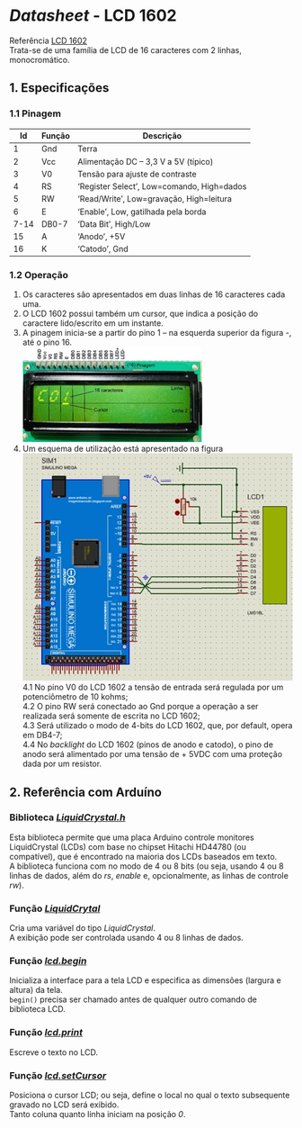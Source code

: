 # *Datasheet* - LCD 1602
Referência [LCD 1602](https://www.openhacks.com/uploadsproductos/eone-1602a1.pdf)  
Trata-se de uma família de LCD de 16 caracteres com 2 linhas, monocromático.  

## 1. Especificações

### 1.1 Pinagem

| Id | Função	| Descrição |
| - | - | - |
| 1 |	Gnd |	Terra |
| 2 |	Vcc |	Alimentação DC – 3,3 V a 5V (típico) |
| 3 |	V0 |	Tensão para ajuste de contraste |
| 4 |	RS |	‘Register Select’, Low=comando, High=dados |
| 5	| RW | ‘Read/Write’, Low=gravação, High=leitura |
| 6	| E |	‘Enable’, Low, gatilhada pela borda |
| 7-14 | DB0-7 | ‘Data Bit’, High/Low |
| 15 | A | ‘Anodo’, +5V |
| 16 | K |	‘Catodo’, Gnd |

### 1.2 Operação
1. Os caracteres são apresentados em duas linhas de 16 caracteres cada uma. 
2. O LCD 1602 possui também um cursor, que indica a posição do caractere lido/escrito em um instante. 
3. A pinagem inicia-se a partir do pino 1 – na esquerda superior da figura -, até o pino 16.  
![LCD 1602](/arduino/arduino_images/lcd1602.jpg)  
4. Um esquema de utilização está apresentado na figura  
![Circuito Arduino-LCD 1602](/arduino/arduino_images/arduinolcd1602.jpg)  
  4.1 No pino V0 do LCD 1602 a tensão de entrada será regulada por um potenciômetro de 10 kohms;  
  4.2 O pino RW será conectado ao Gnd porque a operação a ser realizada será somente de escrita no LCD 1602;  
  4.3 Será utilizado o modo de 4-bits do LCD 1602, que, por default, opera em DB4-7;  
  4.4 No *backlight* do LCD 1602 (pinos de anodo e catodo), o pino de anodo será alimentado por uma tensão de + 5VDC com uma proteção dada por um resistor.

## 2. Referência com Arduíno
### Biblioteca [*LiquidCrystal.h*](https://www.arduino.cc/reference/en/libraries/liquidcrystal/?_gl=1*1ho1w4v*_ga*MTA5OTg3MjYxMy4xNjU4MzM3NTM2*_ga_NEXN8H46L5*MTY3NzE2NTk1MS4xNy4wLjE2NzcxNjU5NTEuMC4wLjA.)
Esta biblioteca permite que uma placa Arduino controle monitores LiquidCrystal (LCDs) com base no chipset Hitachi HD44780 (ou compatível), que é encontrado na maioria dos LCDs baseados em texto.  
A biblioteca funciona com no modo de 4 ou 8 bits (ou seja, usando 4 ou 8 linhas de dados, além do *rs*, *enable* e, opcionalmente, as linhas de controle *rw*).

### Função [*LiquidCrytal*](https://www.arduino.cc/reference/en/libraries/liquidcrystal/liquidcrystal/)
Cria uma variável do tipo *LiquidCrystal*.  
A exibição pode ser controlada usando 4 ou 8 linhas de dados.  

### Função [*lcd.begin*](https://www.arduino.cc/reference/en/libraries/liquidcrystal/begin/)
Inicializa a interface para a tela LCD e especifica as dimensões (largura e altura) da tela.  
`begin()` precisa ser chamado antes de qualquer outro comando de biblioteca LCD.  

### Função [*lcd.print*](https://www.arduino.cc/reference/en/libraries/liquidcrystal/print/)
Escreve o texto no LCD.  

### Função [*lcd.setCursor*](https://www.arduino.cc/reference/en/libraries/liquidcrystal/setcursor/)
Posiciona o cursor LCD; ou seja, define o local no qual o texto subsequente gravado no LCD será exibido.  
Tanto coluna quanto linha iniciam na posição *0*.

